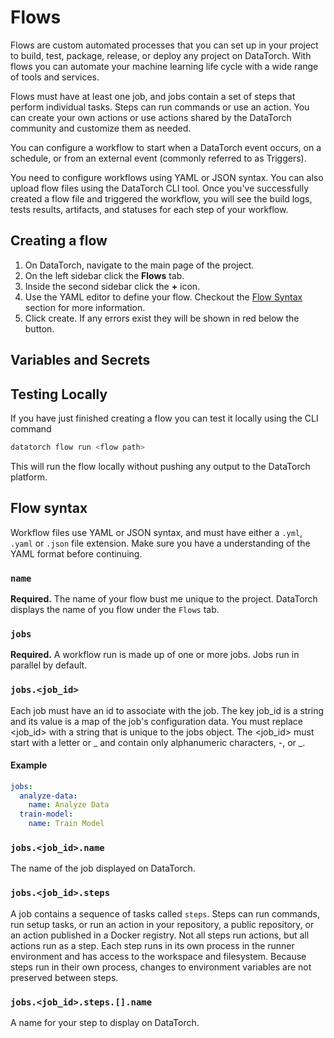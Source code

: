 # Flows

Flows are custom automated processes that you can set up in your project to
build, test, package, release, or deploy any project on DataTorch. With flows
you can automate your machine learning life cycle with a wide range of tools and
services.

Flows must have at least one job, and jobs contain a set of steps that perform
individual tasks. Steps can run commands or use an action. You can create your
own actions or use actions shared by the DataTorch community and customize them
as needed.

You can configure a workflow to start when a DataTorch event occurs, on a schedule,
or from an external event (commonly referred to as Triggers).

You need to configure workflows using YAML or JSON syntax. You can also upload
flow files using the DataTorch CLI tool. Once you've successfully created a flow
file and triggered the workflow, you will see the build logs, tests results,
artifacts, and statuses for each step of your workflow.

## Creating a flow

1. On DataTorch, navigate to the main page of the project.
2. On the left sidebar click the **Flows** tab.
3. Inside the second sidebar click the **+** icon.
4. Use the YAML editor to define your flow. Checkout the [Flow
   Syntax](/agents/flows.html#flow-syntax) section for more information.
5. Click create. If any errors exist they will be shown in red below the button.

## Variables and Secrets

## Testing Locally

If you have just finished creating a flow you can test it locally using the CLI
command

```sh
datatorch flow run <flow path>
```

This will run the flow locally without pushing any output to the DataTorch platform.

## Flow syntax

Workflow files use YAML or JSON syntax, and must have either a `.yml`, `.yaml`
or `.json` file extension. Make sure you have a understanding of the YAML format
before continuing.

### `name`

**Required.** The name of your flow bust me unique to the project. DataTorch
displays the name of you flow under the `Flows` tab.

### `jobs`

**Required.**
A workflow run is made up of one or more jobs. Jobs run in parallel by default.

### `jobs.<job_id>`

Each job must have an id to associate with the job. The key job_id is a string
and its value is a map of the job's configuration data. You must replace
<job_id> with a string that is unique to the jobs object. The <job_id> must
start with a letter or \_ and contain only alphanumeric characters, -, or \_.

#### Example

```yaml
jobs:
  analyze-data:
    name: Analyze Data
  train-model:
    name: Train Model
```

### `jobs.<job_id>.name`

The name of the job displayed on DataTorch.

### `jobs.<job_id>.steps`

A job contains a sequence of tasks called `steps`. Steps can run commands, run
setup tasks, or run an action in your repository, a public repository, or an
action published in a Docker registry. Not all steps run actions, but all
actions run as a step. Each step runs in its own process in the runner
environment and has access to the workspace and filesystem. Because steps run in
their own process, changes to environment variables are not preserved between
steps.

### `jobs.<job_id>.steps.[].name`

A name for your step to display on DataTorch.
